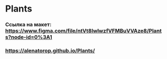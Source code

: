 # Plants
### Ссылка на макет: https://www.figma.com/file/ntVt8IwlwzfVFMBuVVAze8/Plants?node-id=0%3A1

### https://alenatorop.github.io/Plants/
